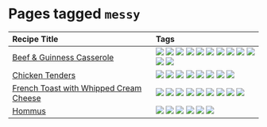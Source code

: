 # Pages tagged `messy`

|Recipe Title|Tags
|:---|:---|
|[Beef & Guinness Casserole](../recipes/beefandguinnesscasserole.md)|[![](https://img.shields.io/badge/tag-amazing-3faa68)](tags/amazing.md) [![](https://img.shields.io/badge/tag-baked-c5d714)](tags/baked.md) [![](https://img.shields.io/badge/tag-beef-93e32e)](tags/beef.md) [![](https://img.shields.io/badge/tag-casserole-c5a27b)](tags/casserole.md) [![](https://img.shields.io/badge/tag-dinner-945e60)](tags/dinner.md) [![](https://img.shields.io/badge/tag-guinness-5f1085)](tags/guinness.md) [![](https://img.shields.io/badge/tag-irish-f3232d)](tags/irish.md) [![](https://img.shields.io/badge/tag-large_quantity-424c13)](tags/large_quantity.md) [![](https://img.shields.io/badge/tag-long_cook_time-29c88d)](tags/long_cook_time.md) [![](https://img.shields.io/badge/tag-long_prep_time-786ed6)](tags/long_prep_time.md) [![](https://img.shields.io/badge/tag-messy-8ce6fc)](tags/messy.md) [![](https://img.shields.io/badge/tag-tricky-b62aa6)](tags/tricky.md)|
|[Chicken Tenders](../recipes/chickentenders.md)|[![](https://img.shields.io/badge/tag-airfryer-5e3ff5)](tags/airfryer.md) [![](https://img.shields.io/badge/tag-amazing-3faa68)](tags/amazing.md) [![](https://img.shields.io/badge/tag-battered-6b1fb)](tags/battered.md) [![](https://img.shields.io/badge/tag-chicken-d93385)](tags/chicken.md) [![](https://img.shields.io/badge/tag-crumbed-237124)](tags/crumbed.md) [![](https://img.shields.io/badge/tag-messy-8ce6fc)](tags/messy.md) [![](https://img.shields.io/badge/tag-mine-9ab3df)](tags/mine.md) [![](https://img.shields.io/badge/tag-sides-12b63)](tags/sides.md)|
|[French Toast with Whipped Cream Cheese](../recipes/frenchtoastwhippedcreamcheese.md)|[![](https://img.shields.io/badge/tag-amazing-3faa68)](tags/amazing.md) [![](https://img.shields.io/badge/tag-breakfast-48e52e)](tags/breakfast.md) [![](https://img.shields.io/badge/tag-dairy-4b9e32)](tags/dairy.md) [![](https://img.shields.io/badge/tag-dessert-84f8cf)](tags/dessert.md) [![](https://img.shields.io/badge/tag-fried-379a95)](tags/fried.md) [![](https://img.shields.io/badge/tag-large_quantity-424c13)](tags/large_quantity.md) [![](https://img.shields.io/badge/tag-messy-8ce6fc)](tags/messy.md) [![](https://img.shields.io/badge/tag-mine-9ab3df)](tags/mine.md) [![](https://img.shields.io/badge/tag-vegetarian-473080)](tags/vegetarian.md)|
|[Hommus](../recipes/hommus.md)|[![](https://img.shields.io/badge/tag-healthy-7ca620)](tags/healthy.md) [![](https://img.shields.io/badge/tag-messy-8ce6fc)](tags/messy.md) [![](https://img.shields.io/badge/tag-protein-b6c680)](tags/protein.md) [![](https://img.shields.io/badge/tag-tricky-b62aa6)](tags/tricky.md) [![](https://img.shields.io/badge/tag-vegan-6f4790)](tags/vegan.md) [![](https://img.shields.io/badge/tag-vegetarian-473080)](tags/vegetarian.md)|